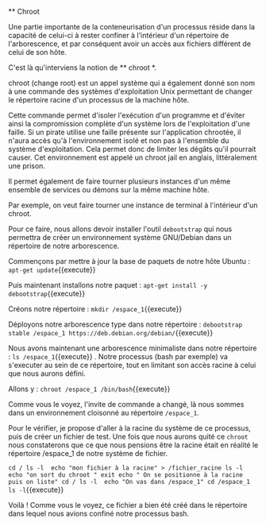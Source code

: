 ** Chroot 

Une partie importante de la conteneurisation d'un processus réside dans la capacité de celui-ci à rester confiner à l'intérieur d'un répertoire de l'arborescence, et par conséquent avoir un accès aux fichiers différent de celui de son hôte.

C'est là qu'interviens la notion de ** chroot *.

chroot (change root) est un appel système qui a également donné son nom à une commande des systèmes d'exploitation Unix permettant de changer le répertoire racine d'un processus de la machine hôte. 

Cette commande permet d'isoler l'exécution d'un programme et d'éviter ainsi la compromission complète d'un système lors de l'exploitation d'une faille. Si un pirate utilise une faille présente sur l'application chrootée, il n'aura accès qu'à l'environnement isolé et non pas à l'ensemble du système d'exploitation. Cela permet donc de limiter les dégâts qu'il pourrait causer. Cet environnement est appelé un chroot jail en anglais, littéralement une prison.

Il permet également de faire tourner plusieurs instances d'un même ensemble de services ou démons sur la même machine hôte. 


Par exemple, on veut faire tourner une instance de terminal à l'intérieur d'un chroot.

Pour ce faire, nous allons devoir installer l'outil `debootstrap` qui nous permettra de créer un environnement système GNU/Debian dans un répertoire de notre arborescence.

Commençons par mettre à jour la base de paquets de notre hôte Ubuntu : `apt-get update`{{execute}}

Puis maintenant installons notre paquet : `apt-get install -y debootstrap`{{execute}}

Créons notre répertoire : `mkdir /espace_1`{{execute}}

Déployons notre arborescence type dans notre répertoire : `debootstrap stable /espace_1 https://deb.debian.org/debian/`{{execute}}

Nous avons maintenant une arborescence minimaliste dans notre répertoire : `ls /espace_1`{{execute}} . Notre processus (bash par exemple) va s'executer au sein de ce répertoire, tout en limitant son accès racine à celui que nous aurons défini.

Allons y : `chroot /espace_1 /bin/bash`{{execute}}

Comme vous le voyez, l'invite de commande a changé, là nous sommes dans un environnement cloisonné au répertoire `/espace_1`.

Pour le vérifier, je propose d'aller à la racine du système de ce processus, puis de créer un fichier de test. Une fois que nous aurons quité ce `chroot` nous constaterons que ce que nous pensions être la racine était en réalité le répertoire /espace_1 de notre système de fichier.

`cd /
ls -l 
echo "mon fichier à la racine" > /fichier_racine
ls -l
echo "on sort du chroot "
exit
echo " On se positionne à la racine puis on liste"
cd /
ls -l 
echo "On vas dans /espace_1"
cd /espace_1
ls -l`{{execute}}

Voilà ! Comme vous le voyez, ce fichier a bien été créé dans le répertoire dans lequel nous avions confiné notre processus bash.

